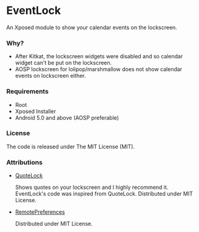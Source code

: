 # EventLock
An Xposed module to show your calendar events on the lockscreen.

### Why?

* After Kitkat, the lockscreen widgets were disabled and so calendar widget can't be put on the lockscreen.
* AOSP lockscreen for lolipop/marshmallow does not show calendar events on lockscreen either.

### Requirements

* Root
* Xposed Installer
* Android 5.0 and above (AOSP preferable)

### License
The code is released under The MIT License (MIT).

### Attributions
* [QuoteLock](https://github.com/apsun/QuoteLock)

  Shows quotes on your lockscreen and I highly recommend it.  
  EventLock's code was inspired from QuoteLock.
  Distributed under MIT License.
  
* [RemotePreferences](https://github.com/apsun/RemotePreferences)

  Distributed under MIT License.
